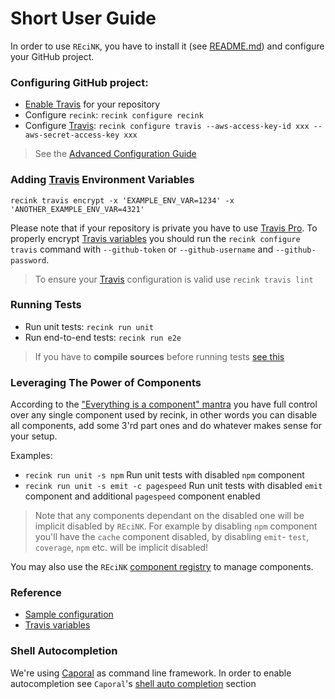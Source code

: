 # Short User Guide

In order to use `REciNK`, you have to install it
(see [README.md](https://github.com/MitocGroup/recink/blob/master/README.md))
and configure your GitHub project.


### Configuring GitHub project:

- [Enable Travis](https://docs.travis-ci.com/user/getting-started#To-get-started-with-Travis-CI%3A) for your repository
- Configure `recink`: `recink configure recink`
- Configure [Travis](https://travis-ci.org): `recink configure travis --aws-access-key-id xxx --aws-secret-access-key xxx` 

> See the [Advanced Configuration Guide](https://github.com/MitocGroup/recink/blob/master/docs/advanced-configuration.md)


### Adding [Travis](https://travis-ci.org) Environment Variables

```
recink travis encrypt -x 'EXAMPLE_ENV_VAR=1234' -x 'ANOTHER_EXAMPLE_ENV_VAR=4321'
```

Please note that if your repository is private you have to use [Travis Pro](https://travis-ci.com).
To properly encrypt [Travis variables](https://github.com/MitocGroup/recink/blob/master/bin/commands/configure/helper/travis.js#L7)
you should run the `recink configure travis` command with `--github-token` or `--github-username` and `--github-password`.

> To ensure your [Travis](https://travis-ci.org) configuration is valid use `recink travis lint`


### Running Tests

- Run unit tests: `recink run unit`
- Run end-to-end tests: `recink run e2e`

> If you have to **compile sources** before running tests [see this](https://github.com/MitocGroup/recink/blob/master/docs/compile-es6.md)


### Leveraging The Power of Components

According to the ["Everything is a component" mantra](https://github.com/MitocGroup/recink/blob/master/docs/component-guide.md#before-starting) you have full
control over any single component used by recink, in other words you can disable all components, add some 3'rd part
ones and do whatever makes sense for your setup.

Examples:

- `recink run unit -s npm` Run unit tests with disabled `npm` component
- `recink run unit -s emit -c pagespeed` Run unit tests with disabled `emit` component and additional `pagespeed` component enabled

> Note that any components dependant on the disabled one will be implicit disabled by `REciNK`.
> For example by disabling `npm` component you'll have the `cache` component disabled,
> by disabling `emit`- `test`, `coverage`, `npm` etc. will be implicit disabled!

You may also use the `REciNK` [component registry](https://github.com/MitocGroup/recink/blob/master/docs/component-registry.md) to manage components.


### Reference

- [Sample configuration](https://github.com/MitocGroup/recink/blob/master/bin/templates/.recink.yml)
- [Travis variables](https://github.com/MitocGroup/recink/blob/master/bin/commands/configure/helper/travis.js#L7)


### Shell Autocompletion

We're using [Caporal](https://github.com/mattallty/Caporal.js) as command line framework.
In order to enable autocompletion see `Caporal`'s [shell auto completion](https://github.com/mattallty/Caporal.js#shell-auto-completion) section
